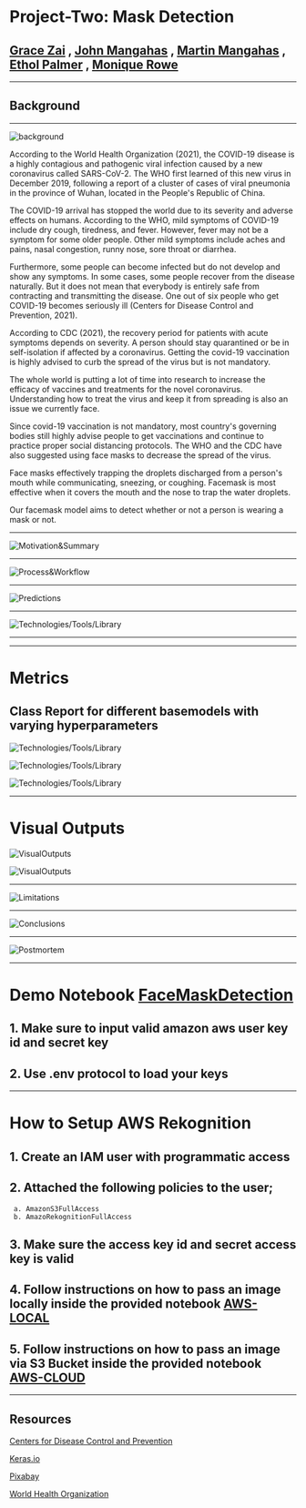 # Project-Two: Mask Detection 

## [Grace Zai](https://github.com/Gracezai) , [John Mangahas](https://github.com/AdoboPeanuts) , [Martin Mangahas](https://github.com/martsymarts) , [Ethol Palmer](https://github.com/etholpalmer) , [Monique Rowe](https://github.com/moniquerowe15)
___

## Background
___

![background](Images/background.png)

According to the World Health Organization (2021), the COVID-19 disease is a highly contagious and pathogenic viral infection caused by a new coronavirus called SARS-CoV-2.  The WHO first learned of this new virus in December 2019, following a report of a cluster of cases of viral pneumonia in the province of Wuhan, located in the People's Republic of China. 

The COVID-19 arrival has stopped the world due to its severity and adverse effects on humans. According to the WHO, mild symptoms of COVID-19 include dry cough, tiredness, and fever. However, fever may not be a symptom for some older people. Other mild symptoms include aches and pains, nasal congestion, runny nose, sore throat or diarrhea.

Furthermore, some people can become infected but do not develop and show any symptoms. In some cases, some people recover from the disease naturally. But it does not mean that everybody is entirely safe from contracting and transmitting the disease. One out of six people who get COVID-19 becomes seriously ill (Centers for Disease Control and Prevention, 2021).

According to CDC (2021), the recovery period for patients with acute symptoms depends on severity. A person should stay quarantined or be in self-isolation if affected by a coronavirus. Getting the covid-19 vaccination is highly advised to curb the spread of the virus but is not mandatory. 

The whole world is putting a lot of time into research to increase the efficacy of vaccines and treatments for the novel coronavirus. Understanding how to treat the virus and keep it from spreading is also an issue we currently face. 

Since covid-19 vaccination is not mandatory, most country's governing bodies still highly advise people to get vaccinations and continue to practice proper social distancing protocols. The WHO and the CDC have also suggested using face masks to decrease the spread of the virus. 

Face masks effectively trapping the droplets discharged from a person's mouth while communicating, sneezing, or coughing. Facemask is most effective when it covers the mouth and the nose to trap the water droplets. 

Our facemask model aims to detect whether or not a person is wearing a mask or not. 

____

![Motivation&Summary](Images/slides/Slide6.JPG)

____


![Process&Workflow](Images/slides/Slide7.JPG)


____

![Predictions](Images/slides/Slide8.JPG)

____

![Technologies/Tools/Library](Images/slides/Slide9.JPG)

____
----
# Metrics

Class Report for different basemodels with varying hyperparameters
----
![Technologies/Tools/Library](Images/slides/Slide10.JPG)

![Technologies/Tools/Library](Images/slides/Slide11.JPG)

![Technologies/Tools/Library](Images/slides/Slide13.JPG)

____

# Visual Outputs

![VisualOutputs](Images/slides/Slide15.JPG)

![VisualOutputs](Images/slides/Slide16.JPG)

____

![Limitations](Images/slides/Slide17.JPG)

____

![Conclusions](Images/slides/Slide18.JPG)

____

![Postmortem](Images/slides/Slide19.JPG)
____
# Demo Notebook [FaceMaskDetection](Demo.ipynb)

## 1. Make sure to input valid amazon aws user key id and secret key
## 2. Use .env protocol to load your keys
____
# How to Setup AWS Rekognition

## 1. Create an IAM user with programmatic access
## 2. Attached the following policies to the user;
     a. AmazonS3FullAccess
     b. AmazoRekognitionFullAccess
## 3. Make sure the access key id and secret access key is valid
## 4. Follow instructions on how to pass an image locally inside the provided notebook [AWS-LOCAL](aws-rekognition/aws-local.ipynb)
## 5. Follow instructions on how to pass an image via S3 Bucket inside the provided notebook [AWS-CLOUD](aws-rekognition/aws-cloud.ipynb)
____
## Resources

[Centers for Disease Control and Prevention](https://www.cdc.gov/coronavirus/2019-ncov/index.html)

[Keras.io](https://keras.io/api/applications/#usage-examples-for-image-classification-models)

[Pixabay](https://pixabay.com)

[World Health Organization](https://www.who.int/emergencies/diseases/novel-coronavirus-2019?gclid=CjwKCAjw4KyJBhAbEiwAaAQbE3O7yveOsQJ_C1R67BxYZAaP6GEBrZaySy3sUnYLsotZm_bRZC4rKBoCCsQQAvD_BwE)

